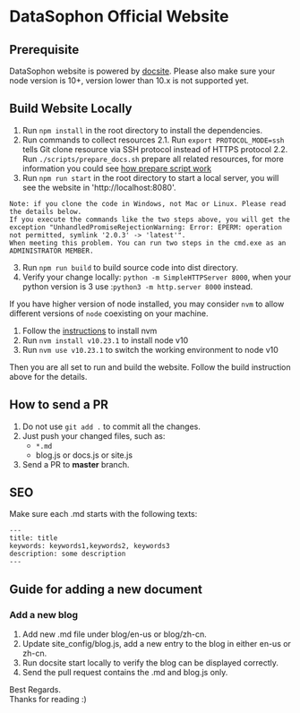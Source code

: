 # DataSophon Official Website

## Prerequisite

DataSophon website is powered by [docsite](https://github.com/chengshiwen/docsite-ext). Please also make sure your
node version is 10+, version lower than 10.x is not supported yet.

## Build Website Locally 

1. Run `npm install` in the root directory to install the dependencies.
2. Run commands to collect resources
   2.1. Run `export PROTOCOL_MODE=ssh` tells Git clone resource via SSH protocol instead of HTTPS protocol
   2.2. Run `./scripts/prepare_docs.sh` prepare all related resources, for more information you could see [how prepare script work](HOW_PREPARE_WOKR.md)
3. Run `npm run start` in the root directory to start a local server, you will see the website in 'http://localhost:8080'.

```
Note: if you clone the code in Windows, not Mac or Linux. Please read the details below.
If you execute the commands like the two steps above, you will get the exception "UnhandledPromiseRejectionWarning: Error: EPERM: operation not permitted, symlink '2.0.3' -> 'latest'".
When meeting this problem. You can run two steps in the cmd.exe as an ADMINISTRATOR MEMBER.
```

3. Run `npm run build` to build source code into dist directory.
4. Verify your change locally: `python -m SimpleHTTPServer 8000`, when your python version is 3 use :`python3 -m http.server 8000` instead.

If you have higher version of node installed, you may consider `nvm` to allow different versions of `node` coexisting on your machine.

1. Follow the [instructions](http://nvm.sh) to install nvm
2. Run `nvm install v10.23.1` to install node v10
3. Run `nvm use v10.23.1` to switch the working environment to node v10

Then you are all set to run and build the website. Follow the build instruction above for the details.


## How to send a PR

1. Do not use `git add .` to commit all the changes.
2. Just push your changed files, such as:
   * `*.md`
   * blog.js or docs.js or site.js
3. Send a PR to **master** branch.

## SEO

Make sure each .md starts with the following texts:

```
---
title: title
keywords: keywords1,keywords2, keywords3
description: some description
---
```


## Guide for adding a new document

### Add a new blog

1. Add new .md file under blog/en-us or blog/zh-cn. 
2. Update site_config/blog.js, add a new entry to the blog in either en-us or zh-cn.
3. Run docsite start locally to verify the blog can be displayed correctly.
4. Send the pull request contains the .md and blog.js only.

Best Regards.  
				Thanks for reading :)
